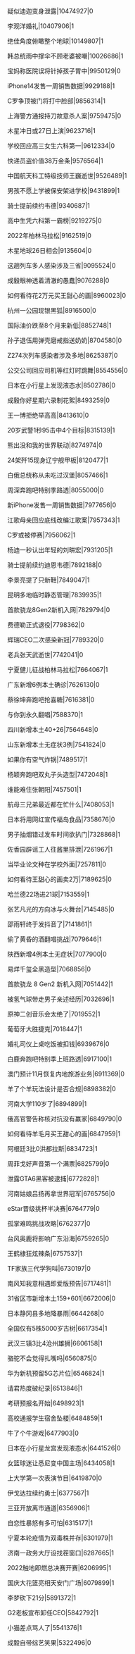 疑似迪迦变身泄露|10474927|0

李观洋婚礼|10407906|1

绝佳角度俯瞰整个地球|10149807|1

韩总统雨中撑伞不顾老婆被嘲|10026686|1

宝妈称医院误将针掉孩子胃中|9950129|0

iPhone14发售一周销售数据|9929188|1

C罗争顶被门将打中脸部|9856314|1

上海警方通报持刀故意杀人案|9759475|0

木星冲日或27日上演|9623716|1

学校回应高三女生六科第一|9612334|0

快递员盗价值38万金条|9576564|1

中国航天科工特级技师王巍逝世|9526489|1

男孩不愿上学被保安架进学校|9431899|1

骑士提前续约韦德|9340687|1

高中生凭六科第一霸榜|9219275|0

2022年柏林马拉松|9162519|0

木星地球26日相会|9135604|0

这趟列车多人感染涉及三省|9095524|0

成毅眼神透着清澈的愚蠢|9076288|0

如何看待花2万元买王甜心的画|8960023|0

杭州一公园现银黑狐|8916500|0

国际油价跌至8个月来新低|8852748|1

孙子退伍用弹壳磨戒指送奶奶|8704580|0

Z274次列车感染者涉及多地|8625387|0

公交公司回应司机等红灯时跳舞|8554556|0

日本在小行星上发现液态水|8502786|0

成毅你好星期六录制花絮|8493259|0

王一博拒绝举高高|8413610|0

20岁武警1秒95击中4个目标|8315139|1

熊出没和我的世界联动|8274974|0

24架歼15现身辽宁舰甲板|8120477|1

白俄总统称从未吃过汉堡|8057466|1

周深奔跑吧特别季路透|8055000|0

新iPhone发售一周销售数据|7977656|0

江歌母亲回应底线改编江歌案|7957343|1

C罗或被停赛|7956062|1

杨迪一秒认出年轻的刘畊宏|7931205|1

骑士提前续约迪恩韦德|7892188|0

李景亮提了只新鞋|7849047|1

昆明多地临时静态管理|7839935|1

首款骁龙8Gen2新机入网|7829794|0

费德勒正式退役|7798362|0

辉瑞CEO二次感染新冠|7789320|0

老兵张天武逝世|7742041|0

宁夏健儿征战柏林马拉松|7664067|1

广东新增6例本土确诊|7626130|0

蔡徐坤奔跑吧抢喜糖|7616381|0

与你到永久翻唱|7588370|1

四川新增本土40+26|7564648|0

山东新增本土无症状3例|7541824|0

如果你有空气炸锅|7489517|1

杨颖奔跑吧双丸子头造型|7472048|1

谁能难住张朝阳|7457501|1

航母三兄弟最近都在忙什么|7408053|1

日本将用网红宣传福岛食品|7358676|0

男子抽烟错过发车时间欲扒门|7328868|1

佐香园辟谣工人往酱里排泄|7261967|1

当毕业论文种在学校外面|7257811|0

如何看待王甜心的画卖2万|7189625|0

哈兰德22场进21球|7153559|1

张艺凡光的方向冰与火舞台|7145485|0

邵雨轩终于发抖音了|7141861|1

偷了黄昏的酒翻唱挑战|7079646|1

陕西新增4例本土无症状|7077900|0

易烊千玺全黑造型|7068856|0

首款骁龙 8 Gen2 新机入网|7051442|1

被氢气球带走男子亲述经历|7032696|1

原神二创音乐会太绝了|7019552|1

葡萄牙大胜捷克|7018447|1

婚礼司仪上桌吃饭被扣钱|6939676|0

白鹿奔跑吧特别季上班路透|6917100|1

澳门预计11月恢复内地旅游业务|6911369|0

羊了个羊玩法设计是否合规|6898382|0

河南大学110岁了|6894899|1

俄高官警告称核对抗没有赢家|6849790|0

如何看待羊毛月买王甜心的画|6847959|1

阿根廷3比0洪都拉斯|6834723|1

周菲戈好声音第一个满票|6825799|0

泄露GTA6黑客被逮捕|6772828|1

河南姑娘吕扬再拿世界冠军|6765756|0

eStar晋级挑杯半决赛|6764779|0

孤掌难鸣挑战攻略|6762377|0

台风奥鹿将影响广东沿海|6759265|0

王鹤棣狂炫辣条|6757537|1

TF家族三代学狗叫|6730197|0

南风知我意相遇即爱版预告|6717481|1

31省区市新增本土159+601|6672006|0

日本静冈县多地降暴雨|6644268|0

全国仅有5株5000岁古树|6617354|1

武汉三镇3比4沧州雄狮|6606158|1

骆驼不会觉得扎嘴吗|6560875|0

华为新机预留5G芯片位|6546824|1

请君热度破纪录|6513846|1

考研预报名开始|6498923|1

高校通报学生宿舍坠楼|6484859|1

牛了个牛游戏|6477903|0

日本在小行星龙宫发现液态水|6441526|0

女篮球迷让悉尼变中国主场|6434058|1

上大学第一次表演节目|6419870|0

伊戈达拉续约勇士|6377567|1

三亚开放离市通道|6356906|1

自恋性暴怒有多可怕|6315177|1

宁夏本轮疫情为双毒株并存|6301979|1

济南一政务大厅设找茬窗口|6287665|1

2022触地即燃总决赛开赛|6206995|1

国庆大花篮亮相天安门广场|6079899|1

李梦砍下21分|5891372|1

G2老板宣布卸任CEO|5842792|1

小猫差点骂人了|5541376|1

成毅自带综艺笑果|5322496|0

